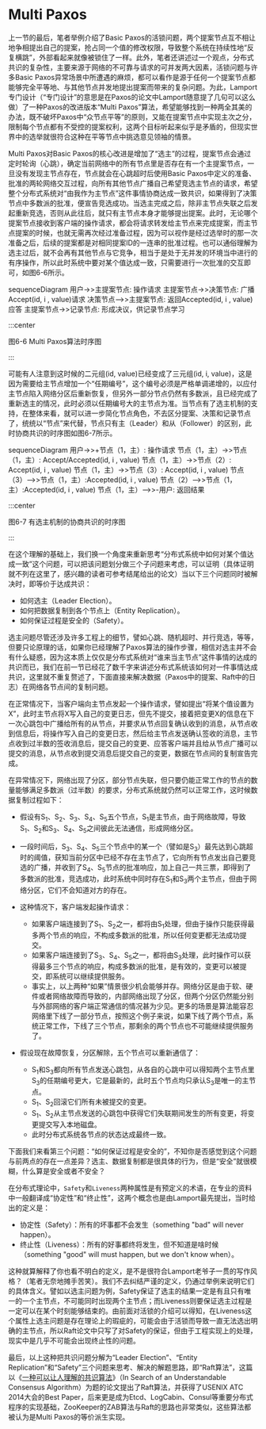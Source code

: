 # Multi Paxos

上一节的最后，笔者举例介绍了Basic Paxos的活锁问题，两个提案节点互不相让地争相提出自己的提案，抢占同一个值的修改权限，导致整个系统在持续性地“反复横跳”，外部看起来就像被锁住了一样。此外，笔者还讲述过一个观点，分布式共识的复杂性，主要来源于网络的不可靠与请求的可并发两大因素，活锁问题与许多Basic Paxos异常场景中所遭遇的麻烦，都可以看作是源于任何一个提案节点都能够完全平等地、与其他节点并发地提出提案而带来的复杂问题。为此，Lamport专门设计（“专门设计”的意思是在Paxos的论文中Lamport随意提了几句可以这么做）了一种Paxos的改进版本“Multi Paxos”算法，希望能够找到一种两全其美的办法，既不破坏Paxos中“众节点平等”的原则，又能在提案节点中实现主次之分，限制每个节点都有不受控的提案权利，这两个目标听起来似乎是矛盾的，但现实世界中的选举就很符合这种在平等节点中挑选意见领袖的情景。

Multi Paxos对Basic Paxos的核心改进是增加了“选主”的过程，提案节点会通过定时轮询（心跳），确定当前网络中的所有节点里是否存在有一个主提案节点，一旦没有发现主节点存在，节点就会在心跳超时后使用Basic Paxos中定义的准备、批准的两轮网络交互过程，向所有其他节点广播自己希望竞选主节点的请求，希望整个分布式系统对“由我作为主节点”这件事情协商达成一致共识，如果得到了决策节点中多数派的批准，便宣告竞选成功。当选主完成之后，除非主节点失联之后发起重新竞选，否则从此往后，就只有主节点本身才能够提出提案。此时，无论哪个提案节点接收到客户端的操作请求，都会将请求转发给主节点来完成提案，而主节点提案的时候，也就无需再次经过准备过程，因为可以视作是经过选举时的那一次准备之后，后续的提案都是对相同提案ID的一连串的批准过程。也可以通俗理解为选主过后，就不会再有其他节点与它竞争，相当于是处于无并发的环境当中进行的有序操作，所以此时系统中要对某个值达成一致，只需要进行一次批准的交互即可，如图6-6所示。

<mermaid style="margin-bottom: 0px">
sequenceDiagram
    用户->>主提案节点: 操作请求
	主提案节点->>决策节点: 广播Accept(id, i , value)请求
	决策节点-->>主提案节点: 返回Accepted(id, i , value)应答
	主提案节点->>记录节点: 形成决议，供记录节点学习
</mermaid>

:::center

图6-6 Multi Paxos算法时序图

:::

可能有人注意到这时候的二元组(id, value)已经变成了三元组(id, i, value)，这是因为需要给主节点增加一个“任期编号”，这个编号必须是严格单调递增的，以应付主节点陷入网络分区后重新恢复，但另外一部分节点仍然有多数派，且已经完成了重新选主的情况，此时必须以任期编号大的主节点为准。当节点有了选主机制的支持，在整体来看，就可以进一步简化节点角色，不去区分提案、决策和记录节点了，统统以“节点”来代替，节点只有主（Leader）和从（Follower）的区别，此时协商共识的时序图如图6-7所示。

<mermaid style="margin-bottom: 0px">
sequenceDiagram
    用户->>+节点（1，主）: 操作请求
    节点（1，主）->>节点（1，主）: Accept/Accepted(id, i , value)
	节点（1，主）->>节点（2）: Accept(id, i , value)
	节点（1，主）->>节点（3）: Accept(id, i , value)
	节点（3）-->>节点（1，主）:Accepted(id, i , value)
	节点（2）-->>节点（1，主）:Accepted(id, i , value)
	节点（1，主）-->>-用户: 返回结果

</mermaid>

:::center

图6-7 有选主机制的协商共识的时序图

:::

在这个理解的基础上，我们换一个角度来重新思考“分布式系统中如何对某个值达成一致”这个问题，可以把该问题划分做三个子问题来考虑，可以证明（具体证明就不列在这里了，感兴趣的读者可参考结尾给出的论文）当以下三个问题同时被解决时，即等价于达成共识：

- 如何选主（Leader Election）。
- 如何把数据复制到各个节点上（Entity Replication）。
- 如何保证过程是安全的（Safety）。

选主问题尽管还涉及许多工程上的细节，譬如心跳、随机超时、并行竞选，等等，但要只论原理的话，如果你已经理解了Paxos算法的操作步骤，相信对选主并不会有什么疑惑，因为这本质上仅仅是分布式系统对“谁来当主节点”这件事情的达成的共识而已，我们在前一节已经花了数千字来讲述分布式系统该如何对一件事情达成共识，这里就不重复赘述了，下面直接来解决数据（Paxos中的提案、Raft中的日志）在网络各节点间的复制问题。

在正常情况下，当客户端向主节点发起一个操作请求，譬如提出“将某个值设置为X”，此时主节点将X写入自己的变更日志，但先不提交，接着把变更X的信息在下一次心跳包中广播给所有的从节点，并要求从节点回复确认收到的消息，从节点收到信息后，将操作写入自己的变更日志，然后给主节点发送确认签收的消息，主节点收到过半数的签收消息后，提交自己的变更、应答客户端并且给从节点广播可以提交的消息，从节点收到提交消息后提交自己的变更，数据在节点间的复制宣告完成。

在异常情况下，网络出现了分区，部分节点失联，但只要仍能正常工作的节点的数量能够满足多数派（过半数）的要求，分布式系统就仍然可以正常工作，这时候数据复制过程如下：

- 假设有S<sub>1</sub>、S<sub>2</sub>、S<sub>3</sub>、S<sub>4</sub>、S<sub>5</sub>五个节点，S<sub>1</sub>是主节点，由于网络故障，导致S<sub>1</sub>、S<sub>2</sub>和S<sub>3</sub>、S<sub>4</sub>、S<sub>5</sub>之间彼此无法通信，形成网络分区。

- 一段时间后，S<sub>3</sub>、S<sub>4</sub>、S<sub>5</sub>三个节点中的某一个（譬如是S<sub>3</sub>）最先达到心跳超时的阈值，获知当前分区中已经不存在主节点了，它向所有节点发出自己要竞选的广播，并收到了S<sub>4</sub>、S<sub>5</sub>节点的批准响应，加上自己一共三票，即得到了多数派的批准，竞选成功，此时系统中同时存在S<sub>1</sub>和S<sub>3</sub>两个主节点，但由于网络分区，它们不会知道对方的存在。
- 这种情况下，客户端发起操作请求：
  - 如果客户端连接到了S<sub>1</sub>、S<sub>2</sub>之一，都将由S<sub>1</sub>处理，但由于操作只能获得最多两个节点的响应，不构成多数派的批准，所以任何变更都无法成功提交。
  - 如果客户端连接到了S<sub>3</sub>、S<sub>4</sub>、S<sub>5</sub>之一，都将由S<sub>3</sub>处理，此时操作可以获得最多三个节点的响应，构成多数派的批准，是有效的，变更可以被提交，即系统可以继续提供服务。
  - 事实上，以上两种“如果”情景很少机会能够并存。网络分区是由于软、硬件或者网络故障而导致的，内部网络出现了分区，但两个分区仍然能分别与外部网络的客户端正常通信的情况甚为少见。更多的场景是算法能容忍网络里下线了一部分节点，按照这个例子来说，如果下线了两个节点，系统正常工作，下线了三个节点，那剩余的两个节点也不可能继续提供服务了。
- 假设现在故障恢复，分区解除，五个节点可以重新通信了：
  - S<sub>1</sub>和S<sub>3</sub>都向所有节点发送心跳包，从各自的心跳中可以得知两个主节点里S<sub>3</sub>的任期编号更大，它是最新的，此时五个节点均只承认S<sub>3</sub>是唯一的主节点。
  - S<sub>1</sub>、S<sub>2</sub>回滚它们所有未被提交的变更。
  - S<sub>1</sub>、S<sub>2</sub>从主节点发送的心跳包中获得它们失联期间发生的所有变更，将变更提交写入本地磁盘。
  - 此时分布式系统各节点的状态达成最终一致。

下面我们来看第三个问题：“如何保证过程是安全的”，不知你是否感觉到这个问题与前两点的存在一点差异？选主、数据复制都是很具体的行为，但是“安全”就很模糊，什么算是安全或者不安全？

在分布式理论中，`Safety`和`Liveness`两种属性是有预定义的术语，在专业的资料中一般翻译成“协定性”和“终止性”，这两个概念也是由Lamport最先提出，当时给出的定义是：

- 协定性（Safety）：所有的坏事都不会发生（something "bad" will never happen）。
- 终止性（Liveness）：所有的好事都终将发生，但不知道是啥时候（something "good" will must happen, but we don't know when）。

这种就算解释了你也看不明白的定义，是不是很符合Lamport老爷子一贯的写作风格？（笔者无奈地摊手苦笑）。我们不去纠结严谨的定义，仍通过举例来说明它们的具体含义。譬如以选主问题为例，Safety保证了选主的结果一定是有且只有唯一的一个主节点，不可能同时出现两个主节点；而Liveness则要保证选主过程是一定可以在某个时刻能够结束的。由前面对活锁的介绍可以得知，在Liveness这个属性上选主问题是存在理论上的瑕疵的，可能会由于活锁而导致一直无法选出明确的主节点，所以Raft论文中只写了对Safety的保证，但由于工程实现上的处理，现实中是几乎不可能会出现终止性的问题。

最后，以上这种把共识问题分解为“Leader Election”、“Entity Replication”和“Safety”三个问题来思考、解决的解题思路，即“Raft算法”，这篇以《[一种可以让人理解的共识算法](https://web.stanford.edu/~ouster/cgi-bin/papers/raft-atc14)》（In Search of an Understandable Consensus Algorithm）为题的论文提出了Raft算法，并获得了USENIX ATC 2014大会的Best Paper，后来更是成为Etcd、LogCabin、Consul等重要分布式程序的实现基础，ZooKeeper的ZAB算法与Raft的思路也非常类似，这些算法都被认为是Multi Paxos的等价派生实现。

